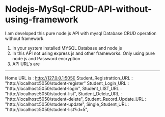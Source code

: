 # Nodejs-MySql-CRUD-API-without-using-framework
I am developed this pure node js  API with mysql Database CRUD operation without framework.  
1) In your system installed MYSQL Database and node js
2) In this API not using express js and other frameworks. Only using pure node js and Password encryption 
3) API URL's are
-------------------------
Home URL is : http://127.0.0.1:5050
Student_Registrattion_URL : "http://localhost:5050/student-register"
Student_Login_URL : "http://localhost:5050/student-login",
Student_LIST_URL : "http://localhost:5050/student-list",
Student_Delete_URL : "http://localhost:5050/student-delete",
Student_Record_Update_URL : "http://localhost:5050/student-update",
Single_Student_URL : "http://localhost:5050/student-list?id=5",
